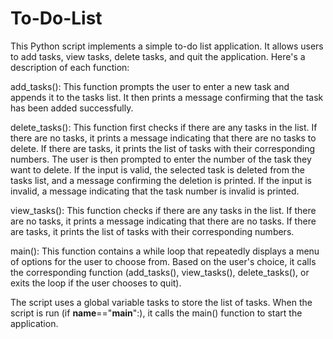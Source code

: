 # To-Do-List
 This Python script implements a simple to-do list application. It allows users to add tasks, view tasks, delete tasks, and quit the application.
Here's a description of each function:

add_tasks(): This function prompts the user to enter a new task and appends it to the tasks list. It then prints a message confirming that the task has been added successfully.

delete_tasks(): This function first checks if there are any tasks in the list. If there are no tasks, it prints a message indicating that there are no tasks to delete. If there are tasks, it prints the list of tasks with their corresponding numbers. The user is then prompted to enter the number of the task they want to delete. If the input is valid, the selected task is deleted from the tasks list, and a message confirming the deletion is printed. If the input is invalid, a message indicating that the task number is invalid is printed.

view_tasks(): This function checks if there are any tasks in the list. If there are no tasks, it prints a message indicating that there are no tasks. If there are tasks, it prints the list of tasks with their corresponding numbers.

main(): This function contains a while loop that repeatedly displays a menu of options for the user to choose from. Based on the user's choice, it calls the corresponding function (add_tasks(), view_tasks(), delete_tasks(), or exits the loop if the user chooses to quit).

The script uses a global variable tasks to store the list of tasks. When the script is run (if __name__=="__main__":), it calls the main() function to start the application.





